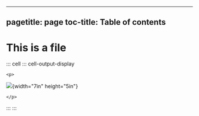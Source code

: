 ______________________________________________________________________

## pagetitle: page toc-title: Table of contents

# This is a file

::: cell
::: cell-output-display

<div>

```{=html}
<p>
```

![](page_files/figure-markdown/mermaid-figure-1.png){width="7in"
height="5in"}

```{=html}
</p>
```

</div>
:::
:::
